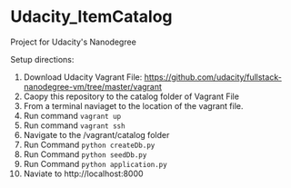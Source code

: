 # Udacity_ItemCatalog
Project for Udacity's Nanodegree

Setup directions:

1. Download Udacity Vagrant File: https://github.com/udacity/fullstack-nanodegree-vm/tree/master/vagrant
2. Caopy this repository to the catalog folder of Vagrant File
3. From a terminal naviaget to the location of the vagrant file.
4. Run command ```vagrant up```
5. Run command ```vagrant ssh```
6. Navigate to the /vagrant/catalog folder
7. Run Command ```python createDb.py```
8. Run Command ```python seedDb.py```
9. Run Command ```python application.py```
10. Naviate to http://localhost:8000
